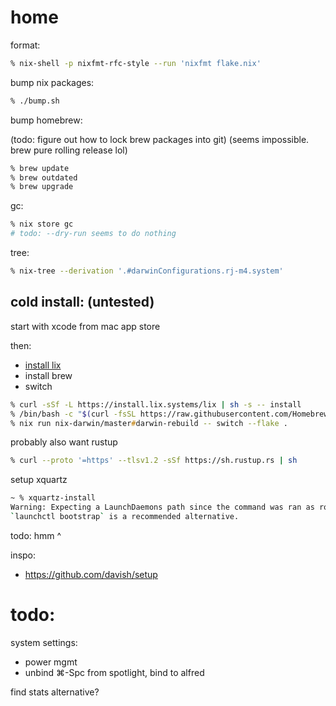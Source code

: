 # home

format:

```zsh
% nix-shell -p nixfmt-rfc-style --run 'nixfmt flake.nix'
```

bump nix packages:

```zsh
% ./bump.sh
```

bump homebrew:

(todo: figure out how to lock brew packages into git)
(seems impossible. brew pure rolling release lol)

```zsh
% brew update
% brew outdated
% brew upgrade
```

gc:

```zsh
% nix store gc
# todo: --dry-run seems to do nothing
```

tree:
```zsh
% nix-tree --derivation '.#darwinConfigurations.rj-m4.system'
```

## cold install: (untested)

start with xcode from mac app store

then:

- [install lix](https://lix.systems/install/#on-any-other-linuxmacos-system)
- install brew
- switch

```zsh
% curl -sSf -L https://install.lix.systems/lix | sh -s -- install
% /bin/bash -c "$(curl -fsSL https://raw.githubusercontent.com/Homebrew/install/HEAD/install.sh)"
% nix run nix-darwin/master#darwin-rebuild -- switch --flake .
```

probably also want rustup

```zsh
% curl --proto '=https' --tlsv1.2 -sSf https://sh.rustup.rs | sh
```

setup xquartz

```zsh
~ % xquartz-install
Warning: Expecting a LaunchDaemons path since the command was ran as root. Got LaunchAgents instead.
`launchctl bootstrap` is a recommended alternative.
```

todo: hmm ^

inspo:
- https://github.com/davish/setup

# todo:

system settings:
- power mgmt
- unbind ⌘-Spc from spotlight, bind to alfred

find stats alternative?
